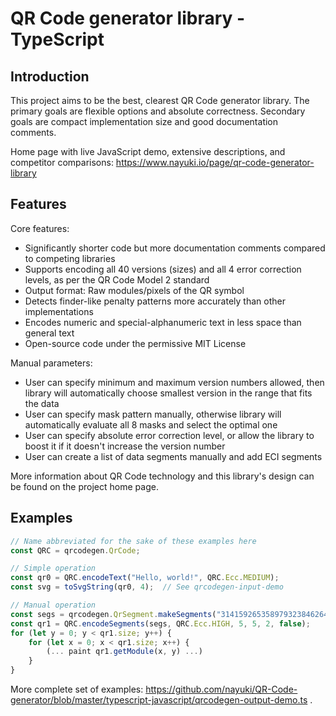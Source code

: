 QR Code generator library - TypeScript
======================================


Introduction
------------

This project aims to be the best, clearest QR Code generator library. The primary goals are flexible options and absolute correctness. Secondary goals are compact implementation size and good documentation comments.

Home page with live JavaScript demo, extensive descriptions, and competitor comparisons: https://www.nayuki.io/page/qr-code-generator-library


Features
--------

Core features:

* Significantly shorter code but more documentation comments compared to competing libraries
* Supports encoding all 40 versions (sizes) and all 4 error correction levels, as per the QR Code Model 2 standard
* Output format: Raw modules/pixels of the QR symbol
* Detects finder-like penalty patterns more accurately than other implementations
* Encodes numeric and special-alphanumeric text in less space than general text
* Open-source code under the permissive MIT License

Manual parameters:

* User can specify minimum and maximum version numbers allowed, then library will automatically choose smallest version in the range that fits the data
* User can specify mask pattern manually, otherwise library will automatically evaluate all 8 masks and select the optimal one
* User can specify absolute error correction level, or allow the library to boost it if it doesn't increase the version number
* User can create a list of data segments manually and add ECI segments

More information about QR Code technology and this library's design can be found on the project home page.


Examples
--------

```typescript
// Name abbreviated for the sake of these examples here
const QRC = qrcodegen.QrCode;

// Simple operation
const qr0 = QRC.encodeText("Hello, world!", QRC.Ecc.MEDIUM);
const svg = toSvgString(qr0, 4);  // See qrcodegen-input-demo

// Manual operation
const segs = qrcodegen.QrSegment.makeSegments("3141592653589793238462643383");
const qr1 = QRC.encodeSegments(segs, QRC.Ecc.HIGH, 5, 5, 2, false);
for (let y = 0; y < qr1.size; y++) {
    for (let x = 0; x < qr1.size; x++) {
        (... paint qr1.getModule(x, y) ...)
    }
}
```

More complete set of examples: https://github.com/nayuki/QR-Code-generator/blob/master/typescript-javascript/qrcodegen-output-demo.ts .
